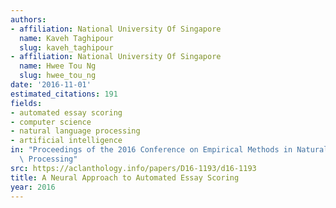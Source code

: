 ```yaml
---
authors:
- affiliation: National University Of Singapore
  name: Kaveh Taghipour
  slug: kaveh_taghipour
- affiliation: National University Of Singapore
  name: Hwee Tou Ng
  slug: hwee_tou_ng
date: '2016-11-01'
estimated_citations: 191
fields:
- automated essay scoring
- computer science
- natural language processing
- artificial intelligence
in: "Proceedings of the 2016 Conference on Empirical Methods in Natural\n      Language\
  \ Processing"
src: https://aclanthology.info/papers/D16-1193/d16-1193
title: A Neural Approach to Automated Essay Scoring
year: 2016
---
```

